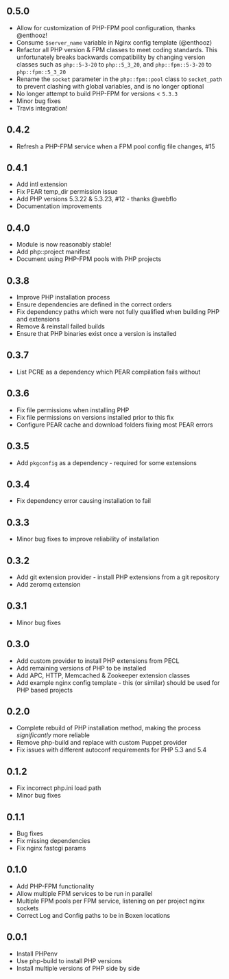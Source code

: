 ## 0.5.0 ##

* Allow for customization of PHP-FPM pool configuration, thanks @enthooz!
* Consume `$server_name` variable in Nginx config template (@enthooz)
* Refactor all PHP version & FPM classes to meet coding standards. This unfortunately breaks backwards compatibility by changing version classes such as `php::5-3-20` to `php::5_3_20`, and `php::fpm::5-3-20` to `php::fpm::5_3_20`
* Rename the `socket` parameter in the `php::fpm::pool` class to `socket_path` to prevent clashing with global variables, and is no longer optional
* No longer attempt to build PHP-FPM for versions < `5.3.3`
* Minor bug fixes
* Travis integration!

## 0.4.2 ##

* Refresh a PHP-FPM service when a FPM pool config file changes, #15

## 0.4.1 ##

* Add intl extension
* Fix PEAR temp_dir permission issue
* Add PHP versions 5.3.22 & 5.3.23, #12 - thanks @webflo
* Documentation improvements

## 0.4.0 ##

* Module is now reasonably stable!
* Add php::project manifest
* Document using PHP-FPM pools with PHP projects

## 0.3.8 ##

* Improve PHP installation process
* Ensure dependencies are defined in the correct orders
* Fix dependency paths which were not fully qualified when building PHP and extensions
* Remove & reinstall failed builds
* Ensure that PHP binaries exist once a version is installed

## 0.3.7 ##

* List PCRE as a dependency which PEAR compilation fails without

## 0.3.6 ##

* Fix file permissions when installing PHP
* Fix file permissions on versions installed prior to this fix
* Configure PEAR cache and download folders fixing most PEAR errors

## 0.3.5 ##

* Add `pkgconfig` as a dependency - required for some extensions

## 0.3.4 ##

* Fix dependency error causing installation to fail

## 0.3.3 ##

* Minor bug fixes to improve reliability of installation

## 0.3.2 ##

* Add git extension provider - install PHP extensions from a git repository
* Add zeromq extension

## 0.3.1 ##

* Minor bug fixes

## 0.3.0 ##

* Add custom provider to install PHP extensions from PECL
* Add remaining versions of PHP to be installed
* Add APC, HTTP, Memcached & Zookeeper extension classes
* Add example nginx config template - this (or similar) should be used for PHP based projects

## 0.2.0 ##

* Complete rebuild of PHP installation method, making the process _significantly_ more reliable
* Remove php-build and replace with custom Puppet provider
* Fix issues with different autoconf requirements for PHP 5.3 and 5.4

## 0.1.2 ##

* Fix incorrect php.ini load path
* Minor bug fixes

## 0.1.1 ##

* Bug fixes
* Fix missing dependencies
* Fix nginx fastcgi params

## 0.1.0 ##

* Add PHP-FPM functionality
* Allow multiple FPM services to be run in parallel
* Multiple FPM pools per FPM service, listening on per project nginx sockets
* Correct Log and Config paths to be in Boxen locations

## 0.0.1 ##

* Install PHPenv
* Use php-build to install PHP versions
* Install multiple versions of PHP side by side
